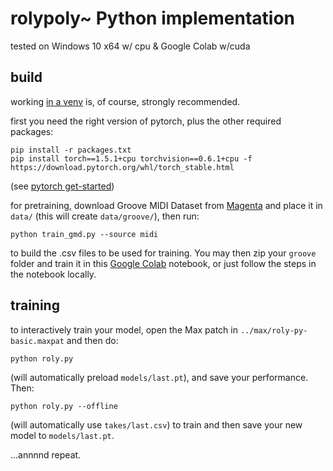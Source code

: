 # rolypoly~ Python implementation

tested on Windows 10 x64 w/ cpu & Google Colab w/cuda

## build

working [in a venv](https://docs.python.org/3/library/venv.html) is, of course, strongly recommended.

first you need the right version of pytorch, plus the other required packages:

    pip install -r packages.txt
    pip install torch==1.5.1+cpu torchvision==0.6.1+cpu -f https://download.pytorch.org/whl/torch_stable.html
(see [pytorch get-started](https://pytorch.org/get-started/locally/))

for pretraining, download Groove MIDI Dataset from [Magenta](https://magenta.tensorflow.org/datasets/groove#download)
and place it in `data/`
(this will create `data/groove/`), then run:

    python train_gmd.py --source midi

to build the .csv files to be used for training.
You may then zip your `groove` folder and train it in this [Google Colab](https://colab.research.google.com/drive/1t5SOnI0lW-XssYXgDfp7iXeQG4xt47ZT?usp=sharing) notebook,
or just follow the steps in the notebook locally.

## training

to interactively train your model, open the Max patch in `../max/roly-py-basic.maxpat` and then do:

    python roly.py

(will automatically preload `models/last.pt`), and save your performance. Then:

    python roly.py --offline

(will automatically use `takes/last.csv`) to train and then save your new model to `models/last.pt`.

...annnnd repeat.
